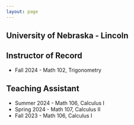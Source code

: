 ```yaml
---
layout: page
---
```


## University of Nebraska - Lincoln

## Instructor of Record

- Fall 2024 - Math 102, Trigonometry

## Teaching Assistant

- Summer 2024 - Math 106, Calculus I
- Spring 2024 - Math 107, Calculus II
- Fall 2023 - Math 106, Calculus I
